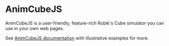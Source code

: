 # AnimCubeJS
AnimCubeJS is a user-friendly, feature-rich Rubik's Cube simulator you can use in your own web pages. 

See [AnimCubeJS documentation](https://animcubejs.cubing.net/animcubejs.html) with illustrative examples for more.
